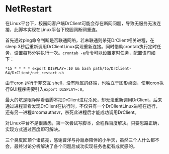 # NetRestart

在Linux平台下，校园网客户端DrClient可能会存在断网问题，导致无服务无法连接，此脚本实现在Linux平台下校园网断网重连。

首先通过ping命令判断是否联通网络，若未联通则杀死DrClient相关进程，在sleep 3秒后重新调用DrClientLinux实现重新连接。同时借助crontab执行定时任务，设置每15分钟执行一次。`crontab -e`命令可以设置定时任务，配置语句如下：
```
*15 * * * * export DISPLAY=:10 && bash path/to/DrClient-64/DrClient/net_restart.sh
```

由于cron 运行于非交互 shell，没有附属的终端，也独立于图形桌面，使用cron执行GUI程序需要引入`export DISPLAY=:0`。

最大的坑是眼睁睁看着脚本把DrClient进程杀死，却无法重新调用DrClient，后来通过进程查看发现DrClient在执行时，不仅只有一个DrClientLinux进程在运行，还有另一进程drcomauthsvr，杀死此进程后才能成功调用DrClient。

对Linux平台不是很熟悉，第一次尝试写脚本，全程靠百度解决。只要思路正确，实现方式通过百度即可解决。

三个臭皮匠顶个诸葛亮，感谢曹洋与孙胤泰陪伴的小半天，虽然三个人什么都不会，最终讨论分析解决了各个问题后成功实现任务也挺有成就感的。
